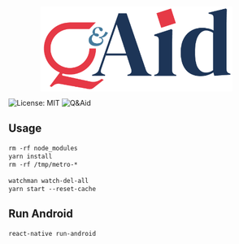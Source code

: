 <p align="center">
  <img align="center" src="https://github.com/medtorch/Q-Aid/blob/master/misc/q_aid_logo_small1.png" alt="Q&Aid" width="75%">
</p>

![License: MIT](https://img.shields.io/badge/License-MIT-green.svg)
![Q&Aid](https://github.com/medtorch/Q-Aid/workflows/Q&Aid/badge.svg)

## Usage

```
rm -rf node_modules
yarn install
rm -rf /tmp/metro-*

watchman watch-del-all
yarn start --reset-cache
```

## Run Android

```
react-native run-android
```
